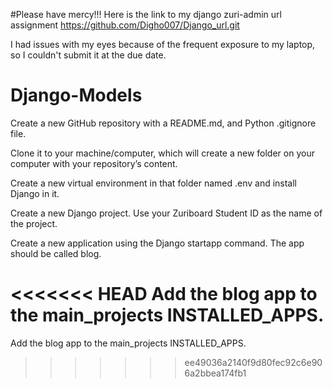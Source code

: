 #Please have mercy!!! Here is the link to my django zuri-admin url assignment 
https://github.com/Digho007/Django_url.git

I had issues with my eyes because of the frequent exposure to my laptop, so I couldn't submit it at the due date. 



# Django-Models

Create a new GitHub repository with a README.md, and Python .gitignore file.

Clone it to your machine/computer, which will create a new folder on your computer with your repository’s content.

Create a new virtual environment in that folder named .env and install Django in it.

Create a new Django project. Use your Zuriboard Student ID as the name of the project.

Create a new application using the Django startapp command. The app should be called blog.

<<<<<<< HEAD
Add the blog app to the main_projects INSTALLED_APPS.
=======
Add the blog app to the main_projects INSTALLED_APPS.
>>>>>>> ee49036a2140f9d80fec92c6e906a2bbea174fb1
